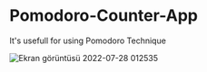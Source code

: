 # Pomodoro-Counter-App
It's usefull for using Pomodoro Technique

![Ekran görüntüsü 2022-07-28 012535](https://user-images.githubusercontent.com/92719913/181383104-a0f31d38-2a3c-48f1-8ffb-2d0cd19749c4.png)
